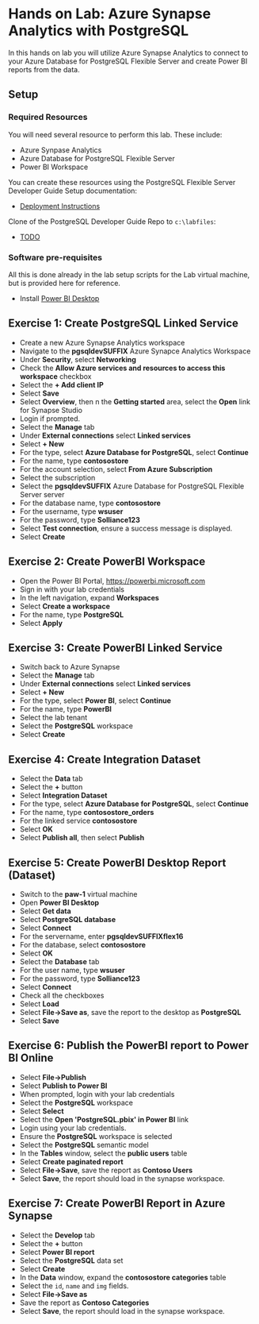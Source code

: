 # Hands on Lab: Azure Synapse Analytics with PostgreSQL

In this hands on lab you will utilize Azure Synapse Analytics to connect to your Azure Database for PostgreSQL Flexible Server and create Power BI reports from the data.

## Setup

### Required Resources

You will need several resource to perform this lab.  These include:

- Azure Synpase Analytics
- Azure Database for PostgreSQL Flexible Server
- Power BI Workspace

You can create these resources using the PostgreSQL Flexible Server Developer Guide Setup documentation:

- [Deployment Instructions](../../../11_03_Setup/00_Template_Deployment_Instructions.md)

Clone of the PostgreSQL Developer Guide Repo to `c:\labfiles`:

- [TODO]()

### Software pre-requisites

All this is done already in the lab setup scripts for the Lab virtual machine, but is provided here for reference.

- Install [Power BI Desktop](https://www.microsoft.com/en-us/download/details.aspx?id=58494)

## Exercise 1: Create PostgreSQL Linked Service

- Create a new Azure Synapse Analytics workspace
- Navigate to the **pgsqldevSUFFIX** Azure Synapce Analytics Workspace
- Under **Security**, select **Networking**
- Check the **Allow Azure services and resources to access this workspace** checkbox
- Select the **+ Add client IP**
- Select **Save**
- Select **Overview**, then n the **Getting started** area, select the **Open** link for Synapse Studio
- Login if prompted.
- Select the **Manage** tab
- Under **External connections** select **Linked services**
- Select **+ New**
- For the type, select **Azure Database for PostgreSQL**, select **Continue**
- For the name, type **contosostore**
- For the account selection, select **From Azure Subscription**
- Select the subscription
- Select the **pgsqldevSUFFIX** Azure Database for PostgreSQL Flexible Server server
- For the database name, type **contosostore**
- For the username, type **wsuser**
- For the password, type **Solliance123**
- Select **Test connection**, ensure a success message is displayed.
- Select **Create**

## Exercise 2: Create PowerBI Workspace

- Open the Power BI Portal, https://powerbi.microsoft.com
- Sign in with your lab credentials
- In the left navigation, expand **Workspaces**
- Select **Create a workspace**
- For the name, type **PostgreSQL**
- Select **Apply**

## Exercise 3: Create PowerBI Linked Service

- Switch back to Azure Synapse
- Select the **Manage** tab
- Under **External connections** select **Linked services**
- Select **+ New**
- For the type, select **Power BI**, select **Continue**
- For the name, type **PowerBI**
- Select the lab tenant
- Select the **PostgreSQL** workspace
- Select **Create**

## Exercise 4: Create Integration Dataset

- Select the **Data** tab
- Select the **+** button
- Select **Integration Dataset**
- For the type, select **Azure Database for PostgreSQL**, select **Continue**
- For the name, type **contosostore_orders**
- For the linked service **contosostore**
- Select **OK**
- Select **Publish all**, then select **Publish**

## Exercise 5: Create PowerBI Desktop Report (Dataset)

- Switch to the **paw-1** virtual machine
- Open **Power BI Desktop**
- Select **Get data**
- Select **PostgreSQL database**
- Select **Connect**
- For the servername, enter **pgsqldevSUFFIXflex16**
- For the database, select **contosostore**
- Select **OK**
- Select the **Database** tab
- For the user name, type **wsuser**
- For the password, type **Solliance123**
- Select **Connect**
- Check all the checkboxes
- Select **Load**
- Select **File->Save as**, save the report to the desktop as **PostgreSQL**
- Select **Save**

## Exercise 6: Publish the PowerBI report to Power BI Online

- Select **File->Publish**
- Select **Publish to Power BI**
- When prompted, login with your lab credentials
- Select the **PostgreSQL** workspace
- Select **Select**
- Select the **Open 'PostgreSQL.pbix' in Power BI** link
- Login using your lab credentials.
- Ensure the **PostgreSQL** workspace is selected
- Select the **PostgreSQL** semantic model
- In the **Tables** window, select the **public users** table
- Select **Create paginated report**
- Select **File->Save**, save the report as **Contoso Users**
- Select **Save**, the report should load in the synapse workspace.

## Exercise 7: Create PowerBI Report in Azure Synapse

- Select the **Develop** tab
- Select the **+** button
- Select **Power BI report**
- Select the **PostgreSQL** data set
- Select **Create**
- In the **Data** window, expand the **contosostore categories** table
- Select the `id`, `name` and `img` fields.
- Select **File->Save as**
- Save the report as **Contoso Categories**
- Select **Save**, the report should load in the synapse workspace.
